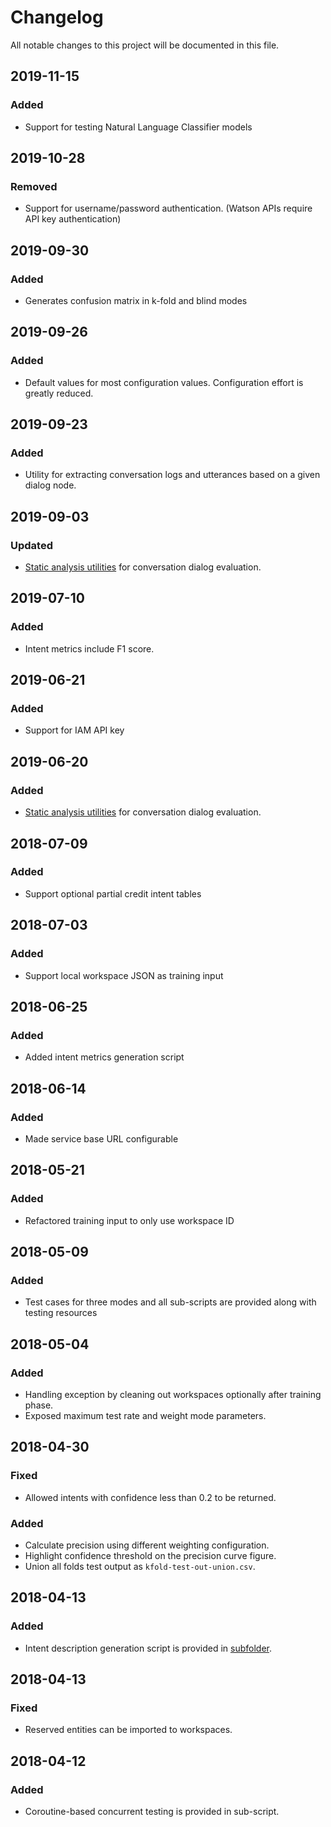 # Changelog
All notable changes to this project will be documented in this file.

## 2019-11-15
### Added
- Support for testing Natural Language Classifier models

## 2019-10-28
### Removed
- Support for username/password authentication. (Watson APIs require API key authentication)

## 2019-09-30
### Added
- Generates confusion matrix in k-fold and blind modes

## 2019-09-26
### Added
- Default values for most configuration values.  Configuration effort is greatly reduced.

## 2019-09-23
### Added
- Utility for extracting conversation logs and utterances based on a given dialog node.

## 2019-09-03
### Updated
- [Static analysis utilities](validate_workspace/README.md) for conversation dialog evaluation.

## 2019-07-10
### Added
- Intent metrics include F1 score.

## 2019-06-21
### Added
- Support for IAM API key

## 2019-06-20
### Added
- [Static analysis utilities](validate_workspace/README.md) for conversation dialog evaluation.

## 2018-07-09
### Added
- Support optional partial credit intent tables

## 2018-07-03
### Added
- Support local workspace JSON as training input

## 2018-06-25
### Added
- Added intent metrics generation script

## 2018-06-14
### Added
- Made service base URL configurable

## 2018-05-21
### Added
- Refactored training input to only use workspace ID

## 2018-05-09
### Added
- Test cases for three modes and all sub-scripts are provided along with testing resources

## 2018-05-04
### Added
- Handling exception by cleaning out workspaces optionally after training phase.
- Exposed maximum test rate and weight mode parameters.

## 2018-04-30
### Fixed
- Allowed intents with confidence less than 0.2 to be returned.

### Added
- Calculate precision using different weighting configuration.
- Highlight confidence threshold on the precision curve figure.
- Union all folds test output as `kfold-test-out-union.csv`.

## 2018-04-13
### Added
- Intent description generation script is provided in [subfolder](intent-description).

## 2018-04-13
### Fixed
- Reserved entities can be imported to workspaces.

## 2018-04-12
### Added
- Coroutine-based concurrent testing is provided in sub-script.
